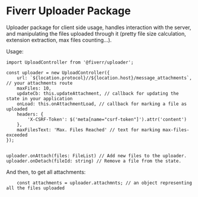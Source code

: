 # Fiverr Uploader Package
Uploader package for client side usage, handles interaction with the server, and manipulating the files uploaded through it (pretty file size calculation, extension extraction, max files counting...).

Usage:
```
import UploadController from '@fiverr/uploader';

const uploader = new UploadController({
    url: `${location.protocol}//${location.host}/message_attachments`, // your attachments route
    maxFiles: 10,
    updateCb: this.updateAttachment, // callback for updating the state in your application
    onLoad: this.onAttachmentLoad, // callback for marking a file as uploaded
    headers: {
        'X-CSRF-Token': $('meta[name="csrf-token"]').attr('content')
    },
    maxFilesText: 'Max. Files Reached' // text for marking max-files-exceeded
});


uploader.onAttach(files: FileList) // Add new files to the uploader.
uploader.onDetach(fileId: string) // Remove a file from the state.
```

And then, to get all attachments:
```
    const attachments = uploader.attachmnts; // an object representing all the files uploaded
```